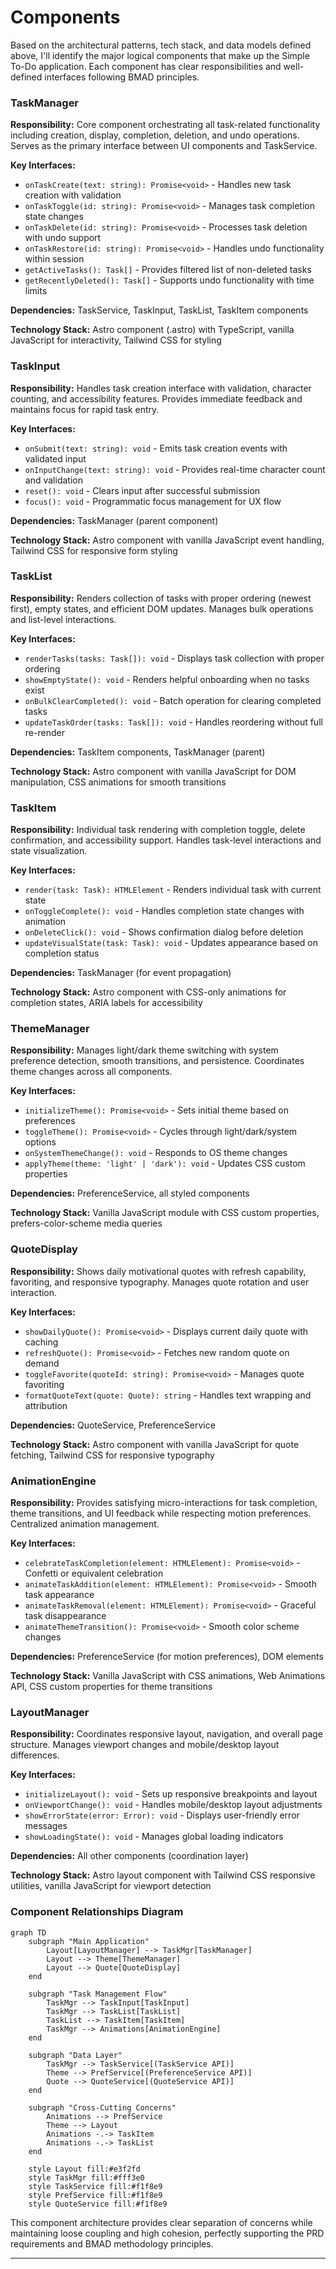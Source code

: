# Components

Based on the architectural patterns, tech stack, and data models defined above, I'll identify the major logical components that make up the Simple To-Do application. Each component has clear responsibilities and well-defined interfaces following BMAD principles.

### TaskManager

**Responsibility:** Core component orchestrating all task-related functionality including creation, display, completion, deletion, and undo operations. Serves as the primary interface between UI components and TaskService.

**Key Interfaces:**
- `onTaskCreate(text: string): Promise<void>` - Handles new task creation with validation
- `onTaskToggle(id: string): Promise<void>` - Manages task completion state changes
- `onTaskDelete(id: string): Promise<void>` - Processes task deletion with undo support
- `onTaskRestore(id: string): Promise<void>` - Handles undo functionality within session
- `getActiveTasks(): Task[]` - Provides filtered list of non-deleted tasks
- `getRecentlyDeleted(): Task[]` - Supports undo functionality with time limits

**Dependencies:** TaskService, TaskInput, TaskList, TaskItem components

**Technology Stack:** Astro component (.astro) with TypeScript, vanilla JavaScript for interactivity, Tailwind CSS for styling

### TaskInput

**Responsibility:** Handles task creation interface with validation, character counting, and accessibility features. Provides immediate feedback and maintains focus for rapid task entry.

**Key Interfaces:**
- `onSubmit(text: string): void` - Emits task creation events with validated input
- `onInputChange(text: string): void` - Provides real-time character count and validation
- `reset(): void` - Clears input after successful submission
- `focus(): void` - Programmatic focus management for UX flow

**Dependencies:** TaskManager (parent component)

**Technology Stack:** Astro component with vanilla JavaScript event handling, Tailwind CSS for responsive form styling

### TaskList

**Responsibility:** Renders collection of tasks with proper ordering (newest first), empty states, and efficient DOM updates. Manages bulk operations and list-level interactions.

**Key Interfaces:**
- `renderTasks(tasks: Task[]): void` - Displays task collection with proper ordering
- `showEmptyState(): void` - Renders helpful onboarding when no tasks exist
- `onBulkClearCompleted(): void` - Batch operation for clearing completed tasks
- `updateTaskOrder(tasks: Task[]): void` - Handles reordering without full re-render

**Dependencies:** TaskItem components, TaskManager (parent)

**Technology Stack:** Astro component with vanilla JavaScript for DOM manipulation, CSS animations for smooth transitions

### TaskItem

**Responsibility:** Individual task rendering with completion toggle, delete confirmation, and accessibility support. Handles task-level interactions and state visualization.

**Key Interfaces:**
- `render(task: Task): HTMLElement` - Renders individual task with current state
- `onToggleComplete(): void` - Handles completion state changes with animation
- `onDeleteClick(): void` - Shows confirmation dialog before deletion
- `updateVisualState(task: Task): void` - Updates appearance based on completion status

**Dependencies:** TaskManager (for event propagation)

**Technology Stack:** Astro component with CSS-only animations for completion states, ARIA labels for accessibility

### ThemeManager

**Responsibility:** Manages light/dark theme switching with system preference detection, smooth transitions, and persistence. Coordinates theme changes across all components.

**Key Interfaces:**
- `initializeTheme(): Promise<void>` - Sets initial theme based on preferences
- `toggleTheme(): Promise<void>` - Cycles through light/dark/system options
- `onSystemThemeChange(): void` - Responds to OS theme changes
- `applyTheme(theme: 'light' | 'dark'): void` - Updates CSS custom properties

**Dependencies:** PreferenceService, all styled components

**Technology Stack:** Vanilla JavaScript module with CSS custom properties, prefers-color-scheme media queries

### QuoteDisplay

**Responsibility:** Shows daily motivational quotes with refresh capability, favoriting, and responsive typography. Manages quote rotation and user interaction.

**Key Interfaces:**
- `showDailyQuote(): Promise<void>` - Displays current daily quote with caching
- `refreshQuote(): Promise<void>` - Fetches new random quote on demand
- `toggleFavorite(quoteId: string): Promise<void>` - Manages quote favoriting
- `formatQuoteText(quote: Quote): string` - Handles text wrapping and attribution

**Dependencies:** QuoteService, PreferenceService

**Technology Stack:** Astro component with vanilla JavaScript for quote fetching, Tailwind CSS for responsive typography

### AnimationEngine

**Responsibility:** Provides satisfying micro-interactions for task completion, theme transitions, and UI feedback while respecting motion preferences. Centralized animation management.

**Key Interfaces:**
- `celebrateTaskCompletion(element: HTMLElement): Promise<void>` - Confetti or equivalent celebration
- `animateTaskAddition(element: HTMLElement): Promise<void>` - Smooth task appearance
- `animateTaskRemoval(element: HTMLElement): Promise<void>` - Graceful task disappearance
- `animateThemeTransition(): Promise<void>` - Smooth color scheme changes

**Dependencies:** PreferenceService (for motion preferences), DOM elements

**Technology Stack:** Vanilla JavaScript with CSS animations, Web Animations API, CSS custom properties for theme transitions

### LayoutManager

**Responsibility:** Coordinates responsive layout, navigation, and overall page structure. Manages viewport changes and mobile/desktop layout differences.

**Key Interfaces:**
- `initializeLayout(): void` - Sets up responsive breakpoints and layout
- `onViewportChange(): void` - Handles mobile/desktop layout adjustments
- `showErrorState(error: Error): void` - Displays user-friendly error messages
- `showLoadingState(): void` - Manages global loading indicators

**Dependencies:** All other components (coordination layer)

**Technology Stack:** Astro layout component with Tailwind CSS responsive utilities, vanilla JavaScript for viewport detection

### Component Relationships Diagram

```mermaid
graph TD
    subgraph "Main Application"
        Layout[LayoutManager] --> TaskMgr[TaskManager]
        Layout --> Theme[ThemeManager]
        Layout --> Quote[QuoteDisplay]
    end
    
    subgraph "Task Management Flow"
        TaskMgr --> TaskInput[TaskInput]
        TaskMgr --> TaskList[TaskList]
        TaskList --> TaskItem[TaskItem]
        TaskMgr --> Animations[AnimationEngine]
    end
    
    subgraph "Data Layer"
        TaskMgr --> TaskService[(TaskService API)]
        Theme --> PrefService[(PreferenceService API)]
        Quote --> QuoteService[(QuoteService API)]
    end
    
    subgraph "Cross-Cutting Concerns"
        Animations --> PrefService
        Theme --> Layout
        Animations -.-> TaskItem
        Animations -.-> TaskList
    end
    
    style Layout fill:#e3f2fd
    style TaskMgr fill:#fff3e0
    style TaskService fill:#f1f8e9
    style PrefService fill:#f1f8e9
    style QuoteService fill:#f1f8e9
```

This component architecture provides clear separation of concerns while maintaining loose coupling and high cohesion, perfectly supporting the PRD requirements and BMAD methodology principles.

---
